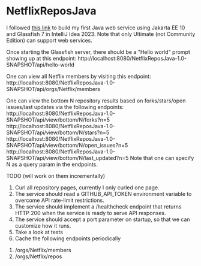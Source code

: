 # NetflixReposJava
I followed [this link](https://www.jetbrains.com/help/idea/creating-and-running-your-first-restful-web-service.html)
to build my first Java web service using Jakarta EE 10 and Glassfish 7 in IntelliJ Idea 2023. 
Note that only Ultimate (not Community Edition) can support web services. 

Once starting the Glassfish server, there should be a "Hello world" prompt showing up at this endpoint:
http://localhost:8080/NetflixReposJava-1.0-SNAPSHOT/api/hello-world

One can view all Netflix members by visiting this endpoint:
http://localhost:8080/NetflixReposJava-1.0-SNAPSHOT/api/orgs/Netflix/members

One can view the bottom N repository results based on forks/stars/open issues/last updates via the following endpoints:
http://localhost:8080/NetflixReposJava-1.0-SNAPSHOT/api/view/bottom/N/forks?n=5
http://localhost:8080/NetflixReposJava-1.0-SNAPSHOT/api/view/bottom/N/stars?n=5
http://localhost:8080/NetflixReposJava-1.0-SNAPSHOT/api/view/bottom/N/open_issues?n=5
http://localhost:8080/NetflixReposJava-1.0-SNAPSHOT/api/view/bottom/N/last_updated?n=5
Note that one can specify N as a query param in the endpoints.

TODO (will work on them incrementally)
1. Curl all repository pages, currently I only curled one page.
2. The service should read a GITHUB_API_TOKEN environment variable to overcome API rate-limit restrictions.
3. The service should implement a /healthcheck endpoint that returns HTTP 200 when the service is ready to serve API responses.
4. The service should accept a port parameter on startup, so that we can customize how it runs.
5. Take a look at tests
6. Cache the following endpoints periodically
1) /orgs/Netflix/members
2) /orgs/Netflix/repos
